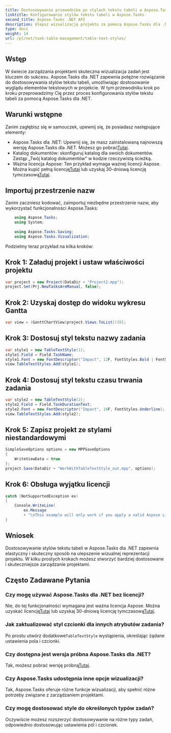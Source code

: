 ```yaml
---
title: Dostosowywanie przewodnika po stylach tekstu tabeli w Aspose.Tasks
linktitle: Konfigurowanie stylów tekstu tabeli w Aspose.Tasks
second_title: Aspose.Tasks .NET API
description: Ulepsz wizualizację projektu za pomocą Aspose.Tasks dla .NET. Dowiedz się, jak krok po kroku konfigurować style tekstu tabeli. Zwiększ wydajność i prezentację.
type: docs
weight: 14
url: /pl/net/task-table-management/table-text-styles/
---
```

## Wstęp
W świecie zarządzania projektami skuteczna wizualizacja zadań jest kluczem do sukcesu. Aspose.Tasks dla .NET zapewnia potężne rozwiązanie do dostosowywania stylów tekstu tabeli, umożliwiając dostosowanie wyglądu elementów tekstowych w projekcie. W tym przewodniku krok po kroku przeprowadzimy Cię przez proces konfigurowania stylów tekstu tabeli za pomocą Aspose.Tasks dla .NET.
## Warunki wstępne
Zanim zagłębisz się w samouczek, upewnij się, że posiadasz następujące elementy:
- Aspose.Tasks dla .NET: Upewnij się, że masz zainstalowaną najnowszą wersję Aspose.Tasks dla .NET. Możesz go pobrać[Tutaj](https://releases.aspose.com/tasks/net/).
- Katalog dokumentów: skonfiguruj katalog dla swoich dokumentów. Zastąp „Twój katalog dokumentów” w kodzie rzeczywistą ścieżką.
-  Ważna licencja Aspose: Ten przykład wymaga ważnej licencji Aspose. Można kupić pełną licencję[Tutaj](https://purchase.aspose.com/buy) lub uzyskaj 30-dniową licencję tymczasową[Tutaj](https://purchase.aspose.com/temporary-license/).
## Importuj przestrzenie nazw
Zanim zaczniesz kodować, zaimportuj niezbędne przestrzenie nazw, aby wykorzystać funkcjonalności Aspose.Tasks:
```csharp
    using Aspose.Tasks;
    using System;
    
    using Aspose.Tasks.Saving;
    using Aspose.Tasks.Visualization;
```
Podzielmy teraz przykład na kilka kroków:
## Krok 1: Załaduj projekt i ustaw właściwości projektu
```csharp
var project = new Project(DataDir + "Project2.mpp");
project.Set(Prj.NewTasksAreManual, false);
```
## Krok 2: Uzyskaj dostęp do widoku wykresu Gantta
```csharp
var view = (GanttChartView)project.Views.ToList()[0];
```
## Krok 3: Dostosuj styl tekstu nazwy zadania
```csharp
var style1 = new TableTextStyle(1);
style1.Field = Field.TaskName;
style1.Font = new FontDescriptor("Impact", 12F, FontStyles.Bold | FontStyles.Italic);
view.TableTextStyles.Add(style1);
```
## Krok 4: Dostosuj styl tekstu czasu trwania zadania
```csharp
var style2 = new TableTextStyle(2);
style2.Field = Field.TaskDurationText;
style2.Font = new FontDescriptor("Impact", 16F, FontStyles.Underline);
view.TableTextStyles.Add(style2);
```
## Krok 5: Zapisz projekt ze stylami niestandardowymi
```csharp
SimpleSaveOptions options = new MPPSaveOptions
{
    WriteViewData = true
};
project.Save(DataDir + "WorkWithTableTextStyle_out.mpp", options);
```
## Krok 6: Obsługa wyjątku licencji
```csharp
catch (NotSupportedException ex)
{
    Console.WriteLine(
        ex.Message
        + "\nThis example will only work if you apply a valid Aspose License. You can purchase a full license or get a 30-day temporary license from [Aspose](http://www.aspose.com/purchase/default.aspx).”);
}
```
## Wniosek
Dostosowywanie stylów tekstu tabeli w Aspose.Tasks dla .NET zapewnia elastyczny i skuteczny sposób na ulepszenie wizualnej reprezentacji projektu. W kilku prostych krokach możesz stworzyć bardziej dostosowane i skuteczniejsze zarządzanie projektami.
## Często Zadawane Pytania
### Czy mogę używać Aspose.Tasks dla .NET bez licencji?
 Nie, do tej funkcjonalności wymagana jest ważna licencja Aspose. Można uzyskać licencję[Tutaj](https://purchase.aspose.com/buy) lub uzyskaj 30-dniową licencję tymczasową[Tutaj](https://purchase.aspose.com/temporary-license/).
### Jak zaktualizować styl czcionki dla innych atrybutów zadania?
 Po prostu utwórz dodatkowe`TableTextStyle` wystąpienia, określając żądane ustawienia pola i czcionki.
### Czy dostępna jest wersja próbna Aspose.Tasks dla .NET?
 Tak, możesz pobrać wersję próbną[Tutaj](https://releases.aspose.com/).
### Czy Aspose.Tasks udostępnia inne opcje wizualizacji?
Tak, Aspose.Tasks oferuje różne funkcje wizualizacji, aby spełnić różne potrzeby związane z zarządzaniem projektami.
### Czy mogę dostosować style do określonych typów zadań?
Oczywiście możesz rozszerzyć dostosowywanie na różne typy zadań, odpowiednio dostosowując ustawienia pól i czcionek.